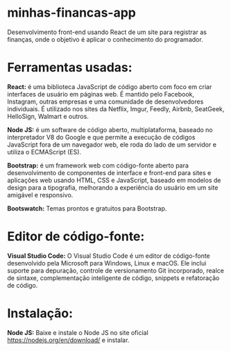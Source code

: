 # minhas-financas-app
Desenvolvimento front-end usando React de um site para registrar as finanças, onde o objetivo é aplicar o conhecimento do programador.
 
# Ferramentas usadas:
<b>React:</b> é uma biblioteca JavaScript de código aberto com foco em criar interfaces de usuário em páginas web. É mantido pelo Facebook, Instagram, outras empresas e uma comunidade de desenvolvedores individuais. É utilizado nos sites da Netflix, Imgur, Feedly, Airbnb, SeatGeek, HelloSign, Walmart e outros.

<b>Node JS:</b> é um software de código aberto, multiplataforma, baseado no interpretador V8 do Google e que permite a execução de códigos JavaScript fora de um navegador web, ele roda do lado de um servidor e utiliza o ECMAScript (ES).

<b>Bootstrap:</b>  é um framework web com código-fonte aberto para desenvolvimento de componentes de interface e front-end para sites e aplicações web usando HTML, CSS e JavaScript, baseado em modelos de design para a tipografia, melhorando a experiência do usuário em um site amigável e responsivo.

<b>Bootswatch:</b>  Temas prontos e gratuitos para Bootstrap.
 
# Editor de código-fonte:
<b>Visual Studio Code:</b> O Visual Studio Code é um editor de código-fonte desenvolvido pela Microsoft para Windows, Linux e macOS. Ele inclui suporte para depuração, controle de versionamento Git incorporado, realce de sintaxe, complementação inteligente de código, snippets e refatoração de código.

# Instalação: 
<b>Node JS:</b> Baixe e instale o Node JS no site oficial https://nodejs.org/en/download/ e instalar.
